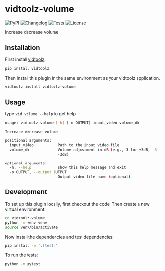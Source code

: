 # vidtoolz-volume

[![PyPI](https://img.shields.io/pypi/v/vidtoolz-volume.svg)](https://pypi.org/project/vidtoolz-volume/)
[![Changelog](https://img.shields.io/github/v/release/sukhbinder/vidtoolz-volume?include_prereleases&label=changelog)](https://github.com/sukhbinder/vidtoolz-volume/releases)
[![Tests](https://github.com/sukhbinder/vidtoolz-volume/workflows/Test/badge.svg)](https://github.com/sukhbinder/vidtoolz-volume/actions?query=workflow%3ATest)
[![License](https://img.shields.io/badge/license-Apache%202.0-blue.svg)](https://github.com/sukhbinder/vidtoolz-volume/blob/main/LICENSE)

Increase decrease volume

## Installation

First install [vidtoolz](https://github.com/sukhbinder/vidtoolz).

```bash
pip install vidtoolz
```

Then install this plugin in the same environment as your vidtoolz application.

```bash
vidtoolz install vidtoolz-volume
```
## Usage

type ``vid volume --help`` to get help

```bash
usage: vidtoolz volume [-h] [-o OUTPUT] input_video volume_db

Increase decrease volume

positional arguments:
  input_video           Path to the input video file
  volume_db             Volume adjustment in dB (e.g., 3 for +3dB, -3 for
                        -3dB)

optional arguments:
  -h, --help            show this help message and exit
  -o OUTPUT, --output OUTPUT
                        Output video file name (optional)

```

## Development

To set up this plugin locally, first checkout the code. Then create a new virtual environment:
```bash
cd vidtoolz-volume
python -m venv venv
source venv/bin/activate
```
Now install the dependencies and test dependencies:
```bash
pip install -e '.[test]'
```
To run the tests:
```bash
python -m pytest
```
